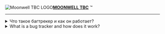   <picture><source media="(prefers-color-scheme: dark)" srcset="https://moonwell.su/template/favicons/favicon-sm.png"><source media="(prefers-color-scheme: light)" srcset="https://moonwell.su/template/favicons/favicon-sm.png"><img alt="Moonwell TBC LOGO" src="https://moonwell.su/template/favicons/favicon-sm.png"></picture>[**MOONWELL TBC**](https://moonwell.su/) :tm: 

---
<details>
<summary> Что такое багтрекер и как он работает?</summary>
  
:heavy_check_mark: Багтрекер — это место, где собраны все баги и ошибки нашего сервера и сайта. Главное его предназначение — систематизировать отслеживание всех багов, чтобы нам было легко их обрабатывать и исправлять.
  
:heavy_check_mark: Мы обрабатываем баги в подярке приоритета. Самые важные — исправляем быстрее, менее важные — оставляем на более поздний срок. Ресурсы разработчиков, увы, ограничены, поэтому некоторые баги "висят" очень долго.
  
| **Как начать играть на Moonwell** | https://moonwell.su/ru/start-play-tbc |
|----------------|----------------|
|     **Правила проекта** | https://moonwell.su/ru/server-rules|
|     **Обновления сервера**| https://moonwell.su/ru/updates      |
|     **Быстрый старт**| https://moonwell.su/ru/about-fast-start   |
|     **Донат**| https://moonwell.su/ru/shop    |
|     **Ссылка discord**| https://discord.gg/2rF59cz   |
  

## [**Создать багрепорт**](https://github.com/wowmw/bugtracker/issues/new?assignees=&labels=%E3%85%A4&projects=&template=bugreportarussian.yml&title=%E3%85%A4)

  </details>
  
  <details>
<summary> What is a bug tracker and how does it work?</summary>
  
:heavy_check_mark: Bugtracker is a place where all the bugs and errors of our server and website are collected. Its main purpose is to systematize tracking of all bugs so that it is easy for us to process and fix them.
  
:heavy_check_mark: We handle bugs in the priority setting. The most important ones are corrected faster, the less important ones are left for a later date. Unfortunately, the resources of developers are limited, so some bugs "hang" for a very long time.
  
| **How to start to play on Moonwell** | https://moonwell.su/en/start-play-tbc |
|----------------|----------------|
|     **Server rules** | https://moonwell.su/en/server-rules|
|     **Server updates**| https://moonwell.su/en/updates      |
|     **Fast start**| https://moonwell.su/en/about-fast-start   |
|     **Donate shop**| https://moonwell.su/en/shop    |
|     **Discord link**| https://discord.gg/2rF59cz   |
  

## [**Create a new bug report**](https://github.com/wowmw/bugtracker/issues/new?assignees=&labels=%E3%85%A4&projects=&template=bugreportenglish.yml&title=%E3%85%A4)

  </details>
  

